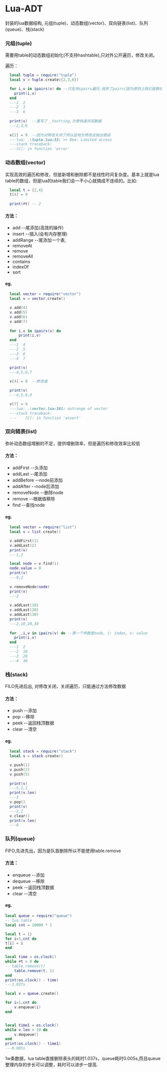 # Lua-ADT
封装的lua数据结构, 元组(tuple)、动态数组(vector)、双向链表(list)、队列(queue)、栈(stack)

### 元组(tuple)
需要用table的动态数组初始化(不支持hashtable),只对外公开遍历，修改关闭。

遍历：
```lua
  local tuple = require("tuple")
  local v = tuple.create({2,3,6})

  for i,v in ipairs(v) do --只支持ipairs遍历,抛弃了pairs(因为原则上我们是数组，不存在key)
    print(i,v)
  end
  ---1	2
  ---2	3
  ---3	6
  
  print(v)  --重写了__tostring,方便快速浏览数据
  ---2,3,6
  
  v[2] = 9  --因为对修改关闭了所以这地方修改会抛出错误
  ---lua: .\tuple.lua:33: >> Dee: Limited access
  ---stack traceback:
  ---[C]: in function 'error'
```

### 动态数组(vector)
实现高效的遍历和修改，但是新增和删除都不是线性时间复杂度。基本上就是lua table的数组，但是lua的table我们会一不小心就搞成不连续的。比如:
```lua
  local t = {2,4}
  t[4] = 9
  
  print(#t) -- 2
```
#### 方法：
  * add 	--尾添加(高效的操作)
  * insert 	--插入(会有内存整理)
  * addRange 	--尾添加一个表,
  * removeAt
  * remove
  * removeAll
  * contains
  * indexOf
  * sort
  
#### eg.
```lua
  local vector = require("vector")
  local v = vector.create()

  v.add(4)
  v.add(5)
  v.add(6)
  v.add(7)
  
  for i,v in ipairs(v) do
	  print(i,v)
  end
  ---1	4
  ---2	5
  ---3	6
  ---4	7

  print(v)
  ---4,5,6,7
  
  v[4] = 9  --修改值

  print(v)
  ---4,5,6,9

  v[7] = 9
  ---lua: .\vector.lua:101: outrange of vector
  ---stack traceback:
  ---    [C]: in function 'assert'
```

### 双向链表(list)
弥补动态数组增删的不足，提供增删效率，但是遍历和修改效率比较低

#### 方法：
  * addFirst 	--头添加
  * addLast 	--尾添加
  * addBefore 	--node前添加
  * addAfter  	--node后添加
  * removeNode 	--删除node
  * remove 	--根据值移除
  * find 	--查找node
#### eg.
```lua
  local vector = require("list")
  local v = list.create()

  v.addFirst(1)
  v.addLast(2)
  print(v)
  ---1,2

  local node = v.find(1)
  node.value = 9
  print(v)
  ---9,2
  
  v.removeNode(node)
  print(v)
  ---2
  
  v.addLast(10)
  v.addLast(20)
  v.addLast(30)
  print(v)
  ---2,10,20,30
  
  for _,i,v in ipairs(v) do --第一个参数是node, i: index, v: value
    print(i,v)
  end
  ---1	2
  ---2	10
  ---3	20
  ---4	30
```
### 栈(stack)
FILO先进后出, 对修改关闭，关闭遍历，只能通过方法修改数据
#### 方法：
  * push  --添加
  * pop   --移除
  * peek  --返回栈顶数据
  * clear --清空
#### eg.
```lua
  local stack = require("stack")
  local v = stack.create()

  v.push(1)
  v.push(2)
  v.push(5)
  
  print(v)
  ---5,2,1
  print(v.len)
  ---3
  v.pop()
  print(v)
  ---2,1
  v.clear()
  print(v.len)
  ---0
```
### 队列(queue)
FIFO,先进先出，因为是队首删除所以不能使用table.remove
#### 方法：
  * enqueue  	--添加
  * dequeue   	--移除
  * peek  	--返回栈顶数据
  * clear 	--清空
#### eg.
```lua
local queue = require("queue")
-- lua table
local cnt = 10000 * 1

local t = {}
for i=1,cnt do
t[i] = i
end

local time = os.clock()
while #t > 0 do
-- table.remove(t)
	table.remove(t, 1)
end
print(os.clock() - time)
---1.037s

local v = queue.create()

for i=1,cnt do
	v.enqueue(i)
end


local time1 = os.clock()
while v.len > 10 do
	v.dequeue()
end
print(os.clock() - time1)
---0.005s
```
1w条数据，lua table直接删除表头的耗时1.037s，queue耗时0.005s,而且queue整理内存的步长可以调整，耗时可以进步一提高.
	
